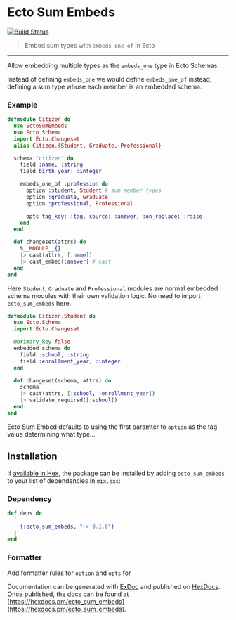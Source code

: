 # Ecto Sum Embeds
[![Build Status](https://travis-ci.com/tuomohopia/ecto_sum_embed.svg?token=kkyD4t9rsytpc3U64M9V&branch=master)](https://travis-ci.com/tuomohopia/ecto_sum_embed)
> Embed sum types with `embeds_one_of` in Ecto
---

Allow embedding multiple types as the `embeds_one` type in Ecto Schemas.

Instead of defining `embeds_one` we would define `embeds_one_of` instead,
defining a sum type whose each member is an embedded schema.

### Example

```elixir
defmodule Citizen do
  use EctoSumEmbeds
  use Ecto.Schema
  import Ecto.Changeset
  alias Citizen.{Student, Graduate, Professional}

  schema "citizen" do
    field :name, :string
    field birth_year: :integer

    embeds_one_of :profession do
      option :student, Student # sum member types
      option :graduate, Graduate
      option :professional, Professional

      opts tag_key: :tag, source: :answer, :on_replace: :raise
    end
  end

  def changeset(attrs) do
    %__MODULE__{}
    |> cast(attrs, [:name])
    |> cast_embed(:answer) # cast 
  end
end
```

Here `Student`, `Graduate` and `Professional` modules are normal
embedded schema modules with their own validation logic. No need
to import `ecto_sum_embeds` here.

```elixir
defmodule Citizen.Student do
  use Ecto.Schema
  import Ecto.Changeset

  @primary_key false
  embedded_schema do
    field :school, :string
    field :enrollment_year, :integer
  end

  def changeset(schema, attrs) do
    schema
    |> cast(attrs, [:school, :enrollment_year])
    |> validate_required([:school])
  end
end
```

Ecto Sum Embed defaults to using the first paramter to `option` as the
tag value determining what type...

## Installation

If [available in Hex](https://hex.pm/docs/publish), the package can be installed
by adding `ecto_sum_embeds` to your list of dependencies in `mix.exs`:

### Dependency

```elixir
def deps do
  [
    {:ecto_sum_embeds, "~> 0.1.0"}
  ]
end
```

### Formatter

Add formatter rules for `option` and `opts` for 

Documentation can be generated with [ExDoc](https://github.com/elixir-lang/ex_doc)
and published on [HexDocs](https://hexdocs.pm). Once published, the docs can
be found at [https://hexdocs.pm/ecto_sum_embeds](https://hexdocs.pm/ecto_sum_embeds).


